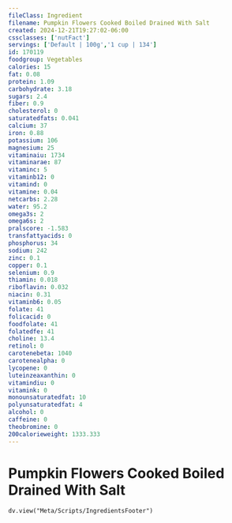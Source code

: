 ```yaml
---
fileClass: Ingredient
filename: Pumpkin Flowers Cooked Boiled Drained With Salt
created: 2024-12-21T19:27:02-06:00
cssclasses: ['nutFact']
servings: ['Default | 100g','1 cup | 134']
id: 170119
foodgroup: Vegetables
calories: 15
fat: 0.08
protein: 1.09
carbohydrate: 3.18
sugars: 2.4
fiber: 0.9
cholesterol: 0
saturatedfats: 0.041
calcium: 37
iron: 0.88
potassium: 106
magnesium: 25
vitaminaiu: 1734
vitaminarae: 87
vitaminc: 5
vitaminb12: 0
vitamind: 0
vitamine: 0.04
netcarbs: 2.28
water: 95.2
omega3s: 2
omega6s: 2
pralscore: -1.583
transfattyacids: 0
phosphorus: 34
sodium: 242
zinc: 0.1
copper: 0.1
selenium: 0.9
thiamin: 0.018
riboflavin: 0.032
niacin: 0.31
vitaminb6: 0.05
folate: 41
folicacid: 0
foodfolate: 41
folatedfe: 41
choline: 13.4
retinol: 0
carotenebeta: 1040
carotenealpha: 0
lycopene: 0
luteinzeaxanthin: 0
vitamindiu: 0
vitamink: 0
monounsaturatedfat: 10
polyunsaturatedfat: 4
alcohol: 0
caffeine: 0
theobromine: 0
200calorieweight: 1333.333
---
```


# Pumpkin Flowers Cooked Boiled Drained With Salt

```dataviewjs
dv.view("Meta/Scripts/IngredientsFooter")
```